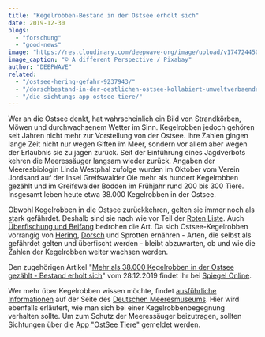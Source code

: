 ```yaml
---
title: "Kegelrobben-Bestand in der Ostsee erholt sich"
date: 2019-12-30
blogs: 
  - "forschung"
  - "good-news"
image: "https://res.cloudinary.com/deepwave-org/image/upload/v1747244504/deepwave.org/Kegelrobbe_a_different_perspective_pixabay.jpg"
image_caption: "© A different Perspective / Pixabay"
author: "DEEPWAVE"
related: 
  - "/ostsee-hering-gefahr-9237943/"
  - "/dorschbestand-in-der-oestlichen-ostsee-kollabiert-umweltverbaende-fordern-sofortigen-fangstopp/"
  - "/die-sichtungs-app-ostsee-tiere/"
---
```


Wer an die Ostsee denkt, hat wahrscheinlich ein Bild von Strandkörben, Möwen und durchwachsenem Wetter im Sinn. Kegelrobben jedoch gehören seit Jahren nicht mehr zur Vorstellung von der Ostsee. Ihre Zahlen gingen lange Zeit nicht nur wegen Giften im Meer, sondern vor allem aber wegen der Erlaubnis sie zu jagen zurück. Seit der Einführung eines Jagdverbots kehren die Meeressäuger langsam wieder zurück. Angaben der Meeresbiologin Linda Westphal zufolge wurden im Oktober vom Verein Jordsand auf der Insel Greifswalder Oie mehr als hundert Kegelrobben gezählt und im Greifswalder Bodden im Frühjahr rund 200 bis 300 Tiere. Insgesamt leben heute etwa 38.000 Kegelrobben in der Ostsee.

Obwohl Kegelrobben in die Ostsee zurückkehren, gelten sie immer noch als stark gefährdet. Deshalb sind sie nach wie vor Teil der [Roten Liste](https://www.rote-liste-zentrum.de/de/Detailseite.html?species_id=831&q=Kegelrobbe). Auch [Überfischung und Beifang](https://www.deepwave.org/die-ozeane/überfischung/) bedrohen die Art. Da sich Ostsee-Kegelrobben vorrangig von [Hering](https://www.deepwave.org/ostsee-hering-gefahr-9237943/), [Dorsch](https://www.deepwave.org/dorschbestand-in-der-oestlichen-ostsee-kollabiert-umweltverbaende-fordern-sofortigen-fangstopp/) und Sprotten ernähren - Arten, die selbst als gefährdet gelten und überfischt werden - bleibt abzuwarten, ob und wie die Zahlen der Kegelrobben weiter wachsen werden.

Den zugehörigen Artikel "[Mehr als 38.000 Kegelrobben in der Ostsee gezählt - Bestand erholt sich](https://www.spiegel.de/wissenschaft/natur/kegelrobben-mehr-als-38-000-exemplare-leben-in-der-ostsee-a-1302982.html)" vom 28.12.2019 findet ihr bei [Spiegel Online](https://www.spiegel.de/).

Wer mehr über Kegelrobben wissen möchte, findet [ausführliche Informationen](https://www.deutsches-meeresmuseum.de/wissenschaft/infothek/artensteckbriefe/kegelrobben/?_ga=2.215388052.246014916.1596525781-336534314.1596525781&_gac=1.15934082.1596525781.EAIaIQobChMI9Jv__YGB6wIVmeR3Ch0kJgBiEAAYASAAEgKqDPD_BwE) auf der Seite des [Deutschen Meeresmuseums](https://www.deutsches-meeresmuseum.de/). Hier wird ebenfalls erläutert, wie man sich bei einer Kegelrobbenbegegnung verhalten sollte. Um zum Schutz der Meeressäuger beizutragen, sollten Sichtungen über die [App "OstSee Tiere"](https://www.deepwave.org/die-sichtungs-app-ostsee-tiere/) gemeldet werden.
